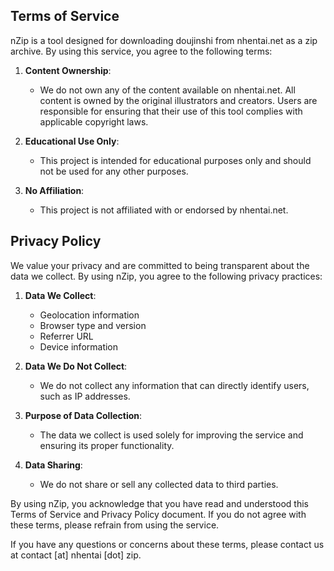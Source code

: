 ## Terms of Service

nZip is a tool designed for downloading doujinshi from nhentai.net as a zip archive. By using this service, you agree to the following terms:

1. **Content Ownership**:
   - We do not own any of the content available on nhentai.net. All content is owned by the original illustrators and creators. Users are responsible for ensuring that their use of this tool complies with applicable copyright laws.

2. **Educational Use Only**:
   - This project is intended for educational purposes only and should not be used for any other purposes.

3. **No Affiliation**:
   - This project is not affiliated with or endorsed by nhentai.net.

## Privacy Policy

We value your privacy and are committed to being transparent about the data we collect. By using nZip, you agree to the following privacy practices:

1. **Data We Collect**:
   - Geolocation information
   - Browser type and version
   - Referrer URL
   - Device information

2. **Data We Do Not Collect**:
   - We do not collect any information that can directly identify users, such as IP addresses.

3. **Purpose of Data Collection**:
   - The data we collect is used solely for improving the service and ensuring its proper functionality.

4. **Data Sharing**:
   - We do not share or sell any collected data to third parties.

By using nZip, you acknowledge that you have read and understood this Terms of Service and Privacy Policy document. If you do not agree with these terms, please refrain from using the service.

If you have any questions or concerns about these terms, please contact us at contact [at] nhentai [dot] zip.